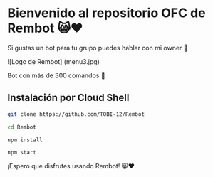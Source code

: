 # Bienvenido al repositorio OFC de Rembot 😸❤️

Si gustas un bot para tu grupo puedes hablar con mi owner 🐢 

![Logo de Rembot] (menu3.jpg)

Bot con más de 300 comandos 👑



## Instalación por Cloud Shell

```bash
git clone https://github.com/TOBI-12/Rembot
```

```bash
cd Rembot
```

```bash
npm install
```
```bash
npm start
```




¡Espero que disfrutes usando Rembot! 😸❤️
